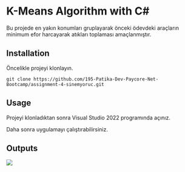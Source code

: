 # K-Means Algorithm with C#
Bu projede en yakın konumları gruplayarak önceki ödevdeki araçların minimum efor harcayarak atıkları toplaması amaçlanmıştır.

## Installation
Öncelikle projeyi klonlayın.

```
git clone https://github.com/195-Patika-Dev-Paycore-Net-Bootcamp/assignment-4-sinemyoruc.git
```

## Usage
Projeyi klonladıktan sonra Visual Studio 2022 programında açınız.

Daha sonra uygulamayı çalıştırabilirsiniz.


## Outputs


![](SinemYoruc-Odev2/Screenshots/..)


